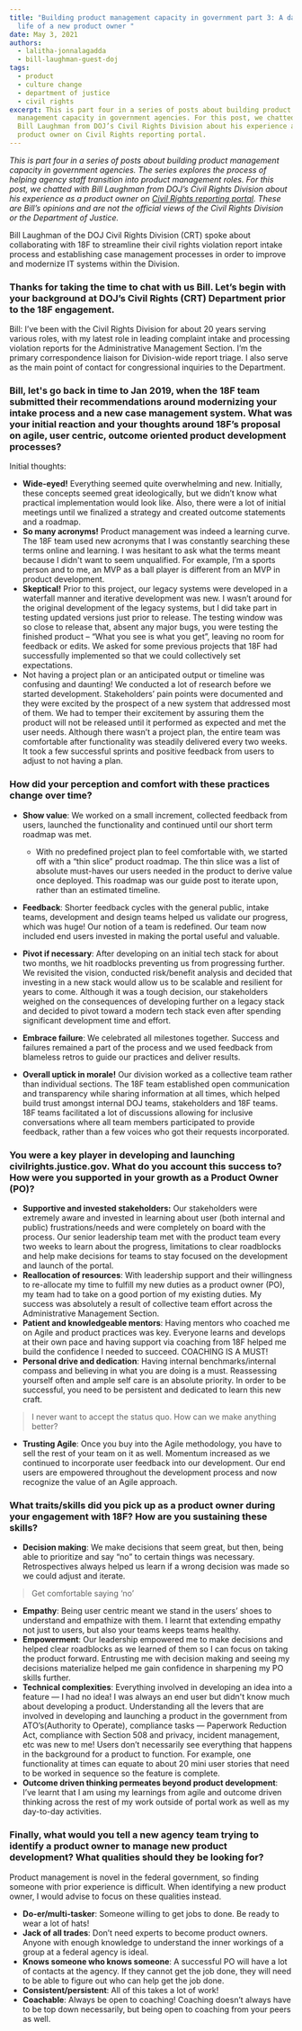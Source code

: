```yaml
---
title: "Building product management capacity in government part 3: A day in the
  life of a new product owner "
date: May 3, 2021
authors:
  - lalitha-jonnalagadda
  - bill-laughman-guest-doj
tags:
  - product
  - culture change
  - department of justice
  - civil rights
excerpt: This is part four in a series of posts about building product
  management capacity in government agencies. For this post, we chatted with
  Bill Laughman from DOJ’s Civil Rights Division about his experience as a
  product owner on Civil Rights reporting portal.
---
```

*This is part four in a series of posts about building product management capacity in government agencies. The series explores the process of helping agency staff transition into product management roles. For this post, we chatted with Bill Laughman from DOJ’s Civil Rights Division about his experience as a product owner on [Civil Rights reporting portal](https://18f.gsa.gov/2020/07/07/transforming-how-dojs-civil-rights-division-engages-with-the-public/). These are Bill’s opinions and are not the official views of the Civil Rights Division or the Department of Justice.*

Bill Laughman of the DOJ Civil Rights Division (CRT) spoke about collaborating with 18F to streamline their civil rights violation report intake process and establishing case management processes in order to improve and modernize IT systems within the Division.

### Thanks for taking the time to chat with us Bill. Let’s begin with your background at DOJ’s Civil Rights (CRT) Department prior to the 18F engagement.

Bill: I’ve been with the Civil Rights Division for about 20 years serving various roles, with my latest role in leading complaint intake and processing violation reports for the Administrative Management Section. I’m the primary correspondence liaison for Division-wide report triage. I also serve as the main point of contact for congressional inquiries to the Department.

### Bill, let's go back in time to Jan 2019, when the 18F team submitted their recommendations around modernizing your intake process and a new case management system. What was your initial reaction and your thoughts around 18F’s proposal on agile, user centric, outcome oriented product development processes? 

Initial thoughts:

* **Wide-eyed!** Everything seemed quite overwhelming and new. Initially, these concepts seemed great ideologically, but we didn’t know what practical implementation would look like. Also, there were a lot of initial meetings until we finalized a strategy and created outcome statements and a roadmap.
* **So many acronyms!** Product management was indeed a learning curve. The 18F team used new acronyms that I was constantly searching these terms online and learning. I was hesitant to ask what the terms meant because I didn't want to seem unqualified. For example, I’m a sports person and to me, an MVP as a ball player is different from an MVP in product development.
* **Skeptical!** Prior to this project, our legacy systems were developed in a waterfall manner and iterative development was new. I wasn’t around for the original development of the legacy systems, but I did take part in testing updated versions just prior to release. The testing window was so close to release that, absent any major bugs, you were testing the finished product – “What you see is what you get”, leaving no room for feedback or edits. We asked for some previous projects that 18F had successfully implemented so that we could collectively set expectations.
* Not having a project plan or an anticipated output or timeline was confusing and daunting! We conducted a lot of research before we started development. Stakeholders’ pain points were documented and they were excited by the prospect of a new system that addressed most of them. We had to temper their excitement by assuring them the product will not be released until it performed as expected and met the user needs. Although there wasn’t a project plan, the entire team was comfortable after functionality was steadily delivered every two weeks. It took a few successful sprints and positive feedback from users to adjust to not having a plan. 

### How did your perception and comfort with these practices change over time?

* **Show value**: We worked on a small increment, collected feedback from users, launched the functionality and continued until our short term roadmap was met. 

  * With no predefined project plan to feel comfortable with, we started off with a “thin slice” product roadmap. The thin slice was a list of absolute must-haves our users needed in the product to derive value once deployed. This roadmap was our guide post to iterate upon, rather than an estimated timeline.
* **Feedback**: Shorter feedback cycles with the general public, intake teams, development and design teams helped us validate our progress, which was huge! Our notion of a team is redefined. Our team now included end users invested in making the portal useful and valuable.
* **Pivot if necessary**: After developing on an initial tech stack for about two months, we hit roadblocks preventing us from progressing further. We revisited the vision, conducted risk/benefit analysis and decided that investing in a new stack would allow us to be scalable and resilient for years to come. Although it was a tough decision, our stakeholders weighed on the consequences of developing further on a legacy stack and decided to pivot toward a modern tech stack even after spending significant development time and effort. 
* **Embrace failure**: We celebrated all milestones together. Success and failures remained a part of the process and we used feedback from blameless retros to guide our practices and deliver results.
* **Overall uptick in morale!** Our division worked as a collective team rather than individual sections. The 18F team established open communication and transparency while sharing information at all times, which helped build trust amongst internal DOJ teams, stakeholders and 18F teams. 18F teams facilitated a lot of discussions allowing for inclusive conversations where all team members participated to provide feedback, rather than a few voices who got their requests incorporated. 

### You were a key player in developing and launching civilrights.justice.gov. What do you account this success to? How were you supported in your growth as a Product Owner (PO)? 

* **Supportive and invested stakeholders:** Our stakeholders were extremely aware and invested in learning about user (both internal and public) frustrations/needs and were completely on board with the process. Our senior leadership team met with the product team every two weeks to learn about the progress, limitations to clear roadblocks and help make decisions for teams to stay focused on the development and launch of the portal.
* **Reallocation of resources**: With leadership support and their willingness to re-allocate my time to fulfill my new duties as a product owner (PO), my team had to take on a good portion of my existing duties. My success was absolutely a result of collective team effort across the Administrative Management Section.
* **Patient and knowledgeable mentors**: Having mentors who coached me on Agile and product practices was key. Everyone learns and develops at their own pace and having support via coaching from 18F helped me build the confidence I needed to succeed. COACHING IS A MUST!
* **Personal drive and dedication**: Having internal benchmarks/internal compass and believing in what you are doing is a must. Reassessing yourself often and ample self care is an absolute priority. In order to be successful, you need to be persistent and dedicated to learn this new craft.

<blockquote class="testimonial-blockquote">
I never want to accept the status quo. How can we make anything better?
</blockquote>

* **Trusting Agile**: Once you buy into the Agile methodology, you have to sell the rest of your team on it as well. Momentum increased as we continued to incorporate user feedback into our development. Our end users are empowered throughout the development process and now recognize the value of an Agile approach. 

### What traits/skills did you pick up as a product owner during your engagement with 18F? How are you sustaining these skills?

* **Decision making**: We make decisions that seem great, but then, being able to prioritize and say “no” to certain things was necessary. Retrospectives always helped us learn if a wrong decision was made so we could adjust and iterate. 

<blockquote class="testimonial-blockquote">
Get comfortable saying ‘no’
</blockquote>

* **Empathy**: Being user centric meant we stand in the users’ shoes to understand and empathize with them. I learnt that extending empathy not just to users, but also your teams keeps teams healthy.
* **Empowerment**: Our leadership empowered me to make decisions and helped clear roadblocks as we learned of them so I can focus on taking the product forward. Entrusting me with decision making and seeing my decisions materialize helped me gain confidence in sharpening my PO skills further. 
* **Technical complexities**: Everything involved in developing an idea into a feature — I had no idea! I was always an end user but didn't know much about developing a product. Understanding all the levers that are involved in developing and launching a product in the government from ATO’s(Authority to Operate), compliance tasks — Paperwork Reduction Act, compliance with Section 508 and privacy, incident management, etc was new to me! Users don’t necessarily see everything that happens in the background for a product to function. For example, one functionality at times can equate to about 20 mini user stories that need to be worked in sequence so the feature is complete.
* **Outcome driven thinking permeates beyond product development**: I’ve learnt that I am using my learnings from agile and outcome driven thinking across the rest of my work outside of portal work as well as my day-to-day activities. 

### Finally, what would you tell a new agency team trying to identify a product owner to manage new product development? What qualities should they be looking for?

Product management is novel in the federal government, so finding someone with prior experience is difficult. When identifying a new product owner, I would advise to focus on these qualities instead.

* **Do-er/multi-tasker**: Someone willing to get jobs to done. Be ready to wear a lot of hats! 
* **Jack of all trades**: Don’t need experts to become product owners. Anyone with enough knowledge to understand the inner workings of a group at a federal agency is ideal.
* **Knows someone who knows someone**: A successful PO will have a lot of contacts at the agency. If they cannot get the job done, they will need to be able to figure out who can help get the job done. 
* **Consistent/persistent**: All of this takes a lot of work! 
* **Coachable**: Always be open to coaching! Coaching doesn’t always have to be top down necessarily, but being open to coaching from your peers as well.